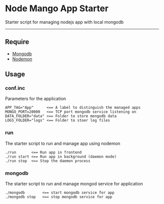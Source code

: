 # Node Mango App Starter
Starter script for managing nodejs app with local mongodb

---

## Require

* [Mongodb](http://www.mongodb.org)
* [Nodemon](http://nodemon.io)

## Usage

### conf.inc
Parameters for the application

```
APP_TAG="App"      <== A label to distinguish the managed apps
MONGO_PORT=20000   <== TCP port mongodb service listening on
DATA_FOLDER="data" <== Folder to store mongodb data
LOGS_FOLDER="logs" <== Folder to stoer log files
```

### run
The starter script to run and manage app using nodemon

```
./run       <== Run app in frontend
./run start <== Run app in background (daemon mode)
./run stop  <== Stop the daemon process
```


### mongodb
The starter script to run and manage mongod service for application

```
./mongodb        <== start mongodb service for app
./mongodb stop   <== stop mongodb service for app
```
